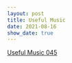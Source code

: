 ```yaml
---
layout: post
title: Useful Music
date: 2021-08-16
show_date: true
---
```

[Useful Music 045](https://soundcloud.com/cargocollective/useful-music-045)